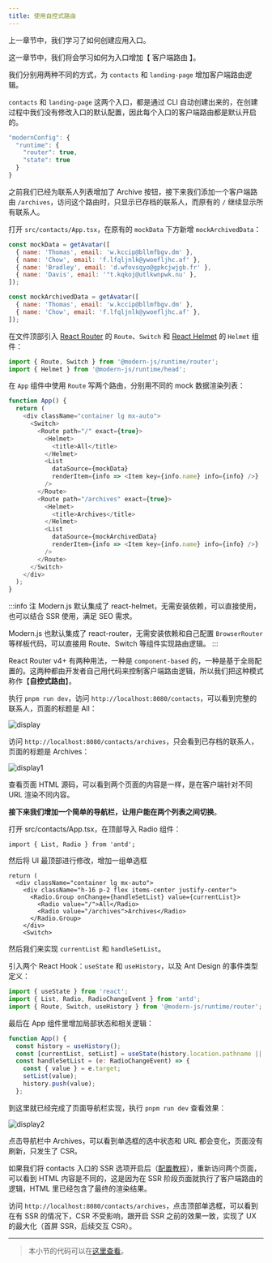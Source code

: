 ```yaml
---
title: 使用自控式路由​​​​
---
```


上一章节中，我们学习了如何创建应用入口。

这一章节中，我们将会学习如何为入口增加【 客户端路由 】。

我们分别用两种不同的方式，为 `contacts` 和 `landing-page` 增加客户端路由逻辑。

`contacts` 和 `landing-page` 这两个入口，都是通过 CLI 自动创建出来的，在创建过程中我们没有修改入口的默认配置，因此每个入口的客户端路由都是默认开启的。

```js title="package.json"
"modernConfig": {
  "runtime": {
    "router": true,
    "state": true
  }
}
```

之前我们已经为联系人列表增加了 Archive 按钮，接下来我们添加一个客户端路由 `/archives`，访问这个路由时，只显示已存档的联系人，而原有的 `/` 继续显示所有联系人。

打开 `src/contacts/App.tsx`，在原有的 `mockData` 下方新增 `mockArchivedData`：

```js
const mockData = getAvatar([
  { name: 'Thomas', email: 'w.kccip@bllmfbgv.dm' },
  { name: 'Chow', email: 'f.lfqljnlk@ywoefljhc.af' },
  { name: 'Bradley', email: 'd.wfovsqyo@gpkcjwjgb.fr' },
  { name: 'Davis', email: '"t.kqkoj@utlkwnpwk.nu' },
]);

const mockArchivedData = getAvatar([
  { name: 'Thomas', email: 'w.kccip@bllmfbgv.dm' },
  { name: 'Chow', email: 'f.lfqljnlk@ywoefljhc.af' },
]);
```

在文件顶部引入 [React Router](https://reactrouter.com/) 的 `Route`、`Switch` 和 [React Helmet](https://github.com/nfl/react-helmet) 的 `Helmet` 组件：

```js
import { Route, Switch } from '@modern-js/runtime/router';
import { Helmet } from '@modern-js/runtime/head';
```

在 `App` 组件中使用 `Route` 写两个路由，分别用不同的 mock 数据渲染列表：

```js
function App() {
  return (
    <div className="container lg mx-auto">
      <Switch>
        <Route path="/" exact={true}>
          <Helmet>
            <title>All</title>
          </Helmet>
          <List
            dataSource={mockData}
            renderItem={info => <Item key={info.name} info={info} />}
          />
        </Route>
        <Route path="/archives" exact={true}>
          <Helmet>
            <title>Archives</title>
          </Helmet>
          <List
            dataSource={mockArchivedData}
            renderItem={info => <Item key={info.name} info={info} />}
          />
        </Route>
      </Switch>
    </div>
  );
}
```

:::info 注
Modern.js 默认集成了 react-helmet，无需安装依赖，可以直接使用，也可以结合 SSR 使用，满足 SEO 需求。

Modern.js 也默认集成了 react-router，无需安装依赖和自己配置 `BrowserRouter` 等样板代码，可以直接用 Route、Switch 等组件实现路由逻辑。
:::

React Router v4+ 有两种用法，一种是 `component-based` 的，一种是基于全局配置的。这两种都由开发者自己用代码来控制客户端路由逻辑，所以我们把这种模式称作【**自控式路由**】。

执行 `pnpm run dev`，访问 `http://localhost:8080/contacts`，可以看到完整的联系人，页面的标题是 All：

![display](https://lf3-static.bytednsdoc.com/obj/eden-cn/aphqeh7uhohpquloj/modern-js/docs/08/display.png)

访问 `http://localhost:8080/contacts/archives`，只会看到已存档的联系人，页面的标题是 Archives：

![display1](https://lf3-static.bytednsdoc.com/obj/eden-cn/aphqeh7uhohpquloj/modern-js/docs/08/display1.png)

查看页面 HTML 源码，可以看到两个页面的内容是一样，是在客户端针对不同 URL 渲染不同内容。

**接下来我们增加一个简单的导航栏，让用户能在两个列表之间切换**。

打开 src/contacts/App.tsx，在顶部导入 Radio 组件：

```tsx
import { List, Radio } from 'antd';
```

然后将 UI 最顶部进行修改，增加一组单选框

```tsx {3-8}
return (
  <div className="container lg mx-auto">
    <div className="h-16 p-2 flex items-center justify-center">
      <Radio.Group onChange={handleSetList} value={currentList}>
        <Radio value="/">All</Radio>
        <Radio value="/archives">Archives</Radio>
      </Radio.Group>
    </div>
    <Switch>
```

然后我们来实现 `currentList` 和 `handleSetList`。

引入两个 React Hook：`useState` 和 `useHistory`，以及 Ant Design 的事件类型定义：

```js
import { useState } from 'react';
import { List, Radio, RadioChangeEvent } from 'antd';
import { Route, Switch, useHistory } from '@modern-js/runtime/router';
```

最后在 App 组件里增加局部状态和相关逻辑：

```js {2-8}
function App() {
  const history = useHistory();
  const [currentList, setList] = useState(history.location.pathname || '/');
  const handleSetList = (e: RadioChangeEvent) => {
    const { value } = e.target;
    setList(value);
    history.push(value);
  };
```

到这里就已经完成了页面导航栏实现，执行 `pnpm run dev` 查看效果：

![display2](https://lf3-static.bytednsdoc.com/obj/eden-cn/aphqeh7uhohpquloj/modern-js/docs/08/display2.png)

点击导航栏中 Archives，可以看到单选框的选中状态和 URL 都会变化，页面没有刷新，只发生了 CSR。

如果我们将 contacts 入口的 SSR 选项开启后（[配置教程](/docs/apis/config/server/ssr)），重新访问两个页面，可以看到 HTML 内容是不同的，这是因为在 SSR 阶段页面就执行了客户端路由的逻辑，HTML 里已经包含了最终的渲染结果。

访问 `http://localhost:8080/contacts/archives`，点击顶部单选框，可以看到在有 SSR 的情况下，CSR 不受影响，跟开启 SSR 之前的效果一致，实现了 UX 的最大化（首屏 SSR，后续交互 CSR）。

---

> 本小节的代码可以在[这里查看](https://github.com/modern-js-dev/modern-js-examples/tree/main/tutorials/c08/hello-modern)。

